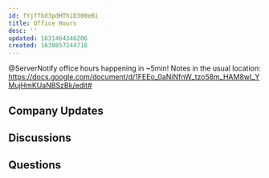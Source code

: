 ```yaml
---
id: fYjffbd3pdHThiD300eBi
title: Office Hours
desc: ''
updated: 1631464346206
created: 1630857244718
---
```


@ServerNotify  office hours happening in ~5min!
Notes in the usual location:  https://docs.google.com/document/d/1FEEo_0aNiNfnW_tzo58m_HAM8wI_YMujHmKUaNBSzBk/edit#

## Company Updates

## Discussions

## Questions
